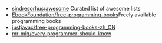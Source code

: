 - [sindresorhus/awesome](https://github.com/sindresorhus/awesome) Curated list of awesome lists
- [EbookFoundation/free-programming-books](https://github.com/EbookFoundation/free-programming-books)Freely available programming books
- [justjavac/free-programming-books-zh_CN](https://github.com/justjavac/free-programming-books-zh_CN)
- [mr-mig/every-programmer-should-know](https://github.com/mr-mig/every-programmer-should-know)

